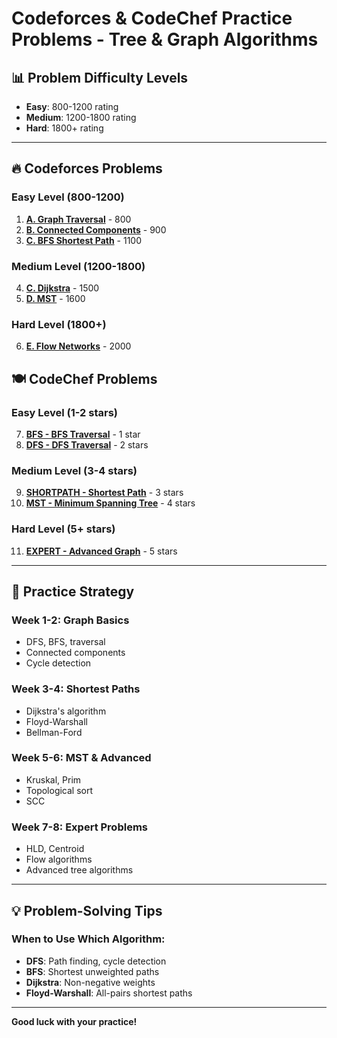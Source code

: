 # Codeforces & CodeChef Practice Problems - Tree & Graph Algorithms

## 📊 Problem Difficulty Levels
- **Easy**: 800-1200 rating
- **Medium**: 1200-1800 rating  
- **Hard**: 1800+ rating

---

## 🔥 Codeforces Problems

### **Easy Level (800-1200)**
1. **[A. Graph Traversal](https://codeforces.com/problemset/problem/4/A)** - 800
2. **[B. Connected Components](https://codeforces.com/problemset/problem/282/B)** - 900
3. **[C. BFS Shortest Path](https://codeforces.com/problemset/problem/330/C)** - 1100

### **Medium Level (1200-1800)**
4. **[C. Dijkstra](https://codeforces.com/problemset/problem/20/C)** - 1500
5. **[D. MST](https://codeforces.com/problemset/problem/1245/D)** - 1600

### **Hard Level (1800+)**
6. **[E. Flow Networks](https://codeforces.com/problemset/problem/1549/E)** - 2000

## 🍽️ CodeChef Problems

### **Easy Level (1-2 stars)**
7. **[BFS - BFS Traversal](https://www.codechef.com/problems/BFS)** - 1 star
8. **[DFS - DFS Traversal](https://www.codechef.com/problems/DFS)** - 2 stars

### **Medium Level (3-4 stars)**
9. **[SHORTPATH - Shortest Path](https://www.codechef.com/problems/SHORTPATH)** - 3 stars
10. **[MST - Minimum Spanning Tree](https://www.codechef.com/problems/MST)** - 4 stars

### **Hard Level (5+ stars)**
11. **[EXPERT - Advanced Graph](https://www.codechef.com/problems/EXPERT)** - 5 stars

---

## 🎯 Practice Strategy

### **Week 1-2: Graph Basics**
- DFS, BFS, traversal
- Connected components
- Cycle detection

### **Week 3-4: Shortest Paths**
- Dijkstra's algorithm
- Floyd-Warshall
- Bellman-Ford

### **Week 5-6: MST & Advanced**
- Kruskal, Prim
- Topological sort
- SCC

### **Week 7-8: Expert Problems**
- HLD, Centroid
- Flow algorithms
- Advanced tree algorithms

---

## 💡 Problem-Solving Tips

### **When to Use Which Algorithm:**
- **DFS**: Path finding, cycle detection
- **BFS**: Shortest unweighted paths
- **Dijkstra**: Non-negative weights
- **Floyd-Warshall**: All-pairs shortest paths

---

**Good luck with your practice!**

